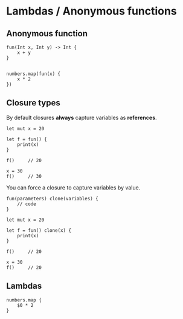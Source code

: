# Lambdas / Anonymous functions


## Anonymous function

```thp
fun(Int x, Int y) -> Int {
    x + y
}


numbers.map(fun(x) {
    x * 2
})
```



## Closure types

By default closures **always** capture variables as **references**.


```thp
let mut x = 20

let f = fun() {
    print(x)
}

f()     // 20

x = 30
f()     // 30
```


You can force a closure to capture variables by value.

```thp
fun(parameters) clone(variables) {
    // code
}
```

```thp
let mut x = 20

let f = fun() clone(x) {
    print(x)
}

f()     // 20

x = 30
f()     // 20
```


## Lambdas


```thp
numbers.map {
    $0 * 2
}
```



